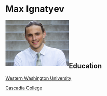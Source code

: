 
# Max Ignatyev


<img src="profileimage.jpg"  width="200" align="left">  

<br><br><br>
<br><br><br>




## Education

[Western Washington University](https://wwu.edu)

[Cascadia College](https://www.cascadia.edu)
